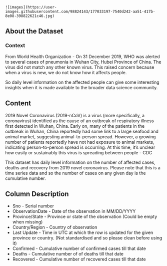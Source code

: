 


    ![images](https://user-images.githubusercontent.com/98824143/177033197-7540d242-aa51-417b-8e08-398822621c46.jpg)





## About the Dataset ##

### Context ###

From World Health Organization - On 31 December 2019, WHO was alerted to several cases of pneumonia in Wuhan City, Hubei Province of China. The virus did not match any other known virus. This raised concern because when a virus is new, we do not know how it affects people.

So daily level information on the affected people can give some interesting insights when it is made available to the broader data science community.


## Content ##

2019 Novel Coronavirus (2019-nCoV) is a virus (more specifically, a coronavirus) identified as the cause of an outbreak of respiratory illness first detected in Wuhan, China. Early on, many of the patients in the outbreak in Wuhan, China reportedly had some link to a large seafood and animal market, suggesting animal-to-person spread. However, a growing number of patients reportedly have not had exposure to animal markets, indicating person-to-person spread is occurring. At this time, it’s unclear how easily or sustainably this virus is spreading between people - CDC

This dataset has daily level information on the number of affected cases, deaths and recovery from 2019 novel coronavirus. Please note that this is a time series data and so the number of cases on any given day is the cumulative number.


## Column Description ##


* Sno - Serial number
* ObservationDate - Date of the observation in MM/DD/YYYY
* Province/State - Province or state of the observation (Could be empty when missing)
* Country/Region - Country of observation
* Last Update - Time in UTC at which the row is updated for the given province or country. (Not standardised and so please clean before using it)
* Confirmed - Cumulative number of confirmed cases till that date
* Deaths - Cumulative number of of deaths till that date
* Recovered - Cumulative number of recovered cases till that date



